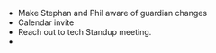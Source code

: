 - Make Stephan and Phil aware of guardian changes
- Calendar invite
- Reach out to tech Standup meeting.
-